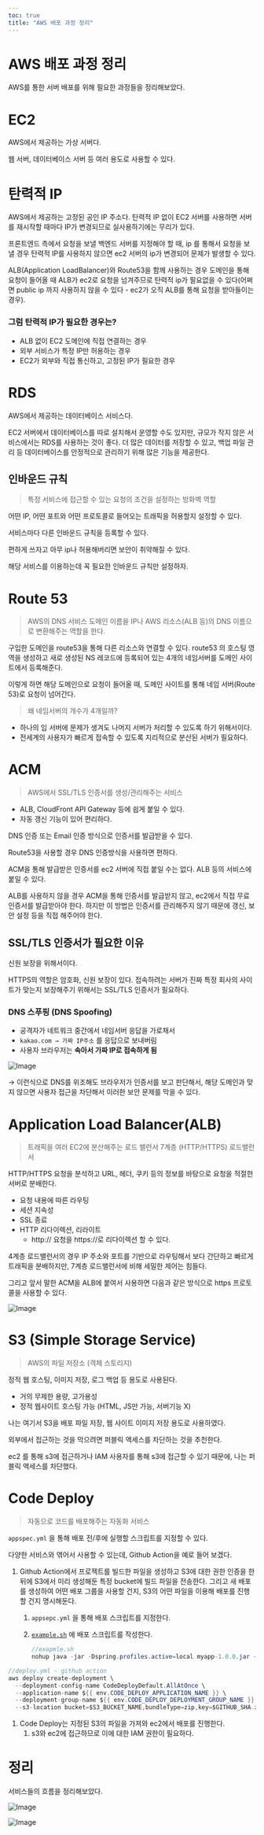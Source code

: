 ```yaml
---
toc: true
title: "AWS 배포 과정 정리"
---
```

# AWS 배포 과정 정리

AWS를 통한 서버 배포를 위해 필요한 과정들을 정리해보았다.

# EC2

AWS에서 제공하는 가상 서버다.

웹 서버, 데이터베이스 서버 등 여러 용도로 사용할 수 있다.

# 탄력적 IP

AWS에서 제공하는 고정된 공인 IP 주소다. 탄력적 IP 없이 EC2 서버를 사용하면 서버를 재시작할 때마다 IP가 변경되므로 실사용하기에는 무리가 있다.

프론트엔드 측에서 요청을 보낼 백엔드 서버를 지정해야 할 때, ip 를 통해서 요청을 보낼 경우 탄력적 IP를 사용하지 않으면 ec2 서버의 ip가 변경되어 문제가 발생할 수 있다.

ALB(Application LoadBalancer)와 Route53을 함께 사용하는 경우 도메인을 통해 요청이 들어올 때 ALB가 ec2로 요청을 넘겨주므로 탄력적 ip가 필요없을 수 있다(어쩌면 public ip 까지 사용하지 않을 수 있다 - ec2가 오직 ALB를 통해 요청을 받아들이는 경우).

### 그럼 탄력적 IP가 필요한 경우는?

- ALB 없이 EC2 도메인에 직접 연결하는 경우
- 외부 서비스가 특정 IP만 허용하는 경우
- EC2가 외부와 직접 통신하고, 고정된 IP가 필요한 경우

# RDS

AWS에서 제공하는 데이터베이스 서비스다.

EC2 서버에서 데이터베이스를 따로 설치해서 운영할 수도 있지만, 규모가 작지 않은 서비스에서는 RDS를 사용하는 것이 좋다. 더 많은 데이터를 저장할 수 있고, 백업 파일 관리 등 데이터베이스를 안정적으로 관리하기 위해 많은 기능을 제공한다.

## 인바운드 규칙

> 특정 서비스에 접근할 수 있는 요청의 조건을 설정하는 방화벽 역할
>

어떤 IP, 어떤 포트와 어떤 프로토콜로 들어오는 트래픽을 허용할지 설정할 수 있다.

서비스마다 다른 인바운드 규칙을 등록할 수 있다.

편하게 쓰자고 아무 ip나 허용해버리면 보안이 취약해질 수 있다.

해당 서비스를 이용하는데 꼭 필요한 인바운드 규칙만 설정하자.

# Route 53

> AWS의 DNS 서비스
도메인 이름을 IP나 AWS 리소스(ALB 등)의 DNS 이름으로 변환해주는 역할을 한다.
>

구입한 도메인을 route53을 통해 다른 리소스와 연결할 수 있다. route53 의 호스팅 영역을 생성하고 새로 생성된 NS 레코드에 등록되어 있는 4개의 네임서버를 도메인 사이트에서 등록해준다.

이렇게 하면 해당 도메인으로 요청이 들어올 때, 도메인 사이트를 통해 네임 서버(Route 53)로 요청이 넘어간다.

> 왜 네임서버의 개수가 4개일까?
>
- 하나의 임 서버에 문제가 생겨도 나머지 서버가 처리할 수 있도록 하기 위해서이다.
- 전세계의 사용자가 빠르게 접속할 수 있도록 지리적으로 분산된 서버가 필요하다.

# ACM

> AWS에서 SSL/TLS 인증서를 생성/관리해주는 서비스
>
- ALB, CloudFront API Gateway 등에 쉽게 붙일 수 있다.
- 자동 갱신 기능이 있어 편리하다.

DNS 인증 또는 Email 인증 방식으로 인증서를 발급받을 수 있다.

Route53을 사용할 경우 DNS 인증방식을 사용하면 편하다.

ACM을 통해 발급받은 인증서를 ec2 서버에 직접 붙일 수는 없다. ALB 등의 서비스에 붙일 수 있다.

ALB를 사용하지 않을 경우 ACM을 통해 인증서를 발급받지 않고, ec2에서 직접 무료 인증서를 발급받아야 한다. 하지만 이 방법은 인증서를 관리해주지 않기 때문에 갱신, 보안 설정 등을 직접 해주어야 한다.

## SSL/TLS 인증서가 필요한 이유

신원 보장을 위해서이다.

HTTPS의 역할은 암호화, 신원 보장이 있다. 접속하려는 서버가 진짜 특정 회사의 사이트가 맞는지 보장해주기 위해서는 SSL/TLS 인증서가 필요하다.

### DNS 스푸핑 (DNS Spoofing)

- 공격자가 네트워크 중간에서 네임서버 응답을 가로채서
- `kakao.com → 가짜 IP주소` 를 응답으로 보내버림
- 사용자 브라우저는 **속아서 가짜 IP로 접속하게 됨**

![Image](https://github.com/user-attachments/assets/80c840db-68d8-47c1-84cf-43a34af7d939)

→  이런식으로 DNS를 위조해도 브라우저가 인증서를 보고 판단해서, 해당 도메인과 맞지 않으면 사용자 접근을 차단해서 이러한 보안 문제를 막을 수 있다.

# Application Load Balancer(ALB)

> 트래픽을 여러 EC2에 분산해주는 로드 밸런서
7계층 (HTTP/HTTPS) 로드밸런서
>

HTTP/HTTPS 요청을 분석하고 URL, 헤더, 쿠키 등의 정보를 바탕으로 요청을 적절한 서버로 분배한다.

- 요청 내용에 따른 라우팅
- 세션 지속성
- SSL 종료
- HTTP 리다이렉션, 리라이트
    - http:// 요청을 https://로 리다이렉션 할 수 있다.

4계층 로드밸런서의 경우 IP 주소와 포트를 기반으로 라우팅해서 보다 간단하고 빠르게 트래픽을 분배하지만, 7계층 로드밸런서에 비해 세밀한 제어는 힘들다.

그리고 앞서 말한 ACM을 ALB에 붙여서 사용하면 다음과 같은 방식으로 https 프로토콜을 사용할 수 있다.

![Image](https://github.com/user-attachments/assets/48ed991f-326e-4aa4-8fc5-bb3544211150)
# **S3 (Simple Storage Service)**

> AWS의 파일 저장소 (객체 스토리지)
>

정적 웹 호스팅, 이미지 저장, 로그 백업 등 용도로 사용된다.

- 거의 무제한 용량, 고가용성
- 정적 웹사이트 호스팅 가능 (HTML, JS만 가능, 서버기능 X)

나는 여기서 S3을 배포 파일 저장, 웹 사이트 이미지 저장 용도로 사용하였다.

외부에서 접근하는 것을 막으려면 퍼블릭 액세스를 차단하는 것을 추천한다.

ec2 를 통해 s3에 접근하거나 IAM 사용자를 통해 s3에 접근할 수 있기 때문에, 나는 퍼블릭 액세스를 차단했다.

# Code Deploy

> 자동으로 코드를 배포해주는 자동화 서비스
>

`appspec.yml` 을 통해 배포 전/후에 실행할 스크립트를 지정할 수 있다.

다양한 서비스와 엮어서 사용할 수 있는데, Github Action을 예로 들어 보겠다.

1. Github Action에서 프로젝트를 빌드한 파일을 생성하고 S3에 대한 권한 인증을 한 뒤에 S3에서 미리 생성해둔 특정 bucket에 빌드 파일을 전송한다. 그리고 새 배포를 생성하여 어떤 배포 그룹을 사용할 건지, S3의 어떤 파일을 이용해 배포를 진행할 건지 명시해둔다.
    1. `appsepc.yml` 을 통해 배포 스크립트를 지정한다.
    2. [`example.sh`](http://example.sh) 에 배포 스크립트를 작성한다.

        ```java
        //exapmle.sh
        nohup java -jar -Dspring.profiles.active=local myapp-1.0.0.jar --server.port=8080 &
        ```


```java
//deploy.yml - github action
aws deploy create-deployment \
  --deployment-config-name CodeDeployDefault.AllAtOnce \
  --application-name ${{ env.CODE_DEPLOY_APPLICATION_NAME }} \
  --deployment-group-name ${{ env.CODE_DEPLOY_DEPLOYMENT_GROUP_NAME }} \
  --s3-location bucket=$S3_BUCKET_NAME,bundleType=zip,key=$GITHUB_SHA.zip
```

1. Code Deploy는 지정된 S3의 파일을 가져와 ec2에서 배포를 진행한다.
    1. s3와 ec2에 접근하므로 이에 대한 IAM 권한이 필요하다.

# 정리

서비스들의 흐름을 정리해보았다.

![Image](https://github.com/user-attachments/assets/fa3a0d5b-07c5-4b46-ae7f-58bfb937cc87)

![Image](https://github.com/user-attachments/assets/c469c67e-4c48-479e-a1b7-905fb9470095)
